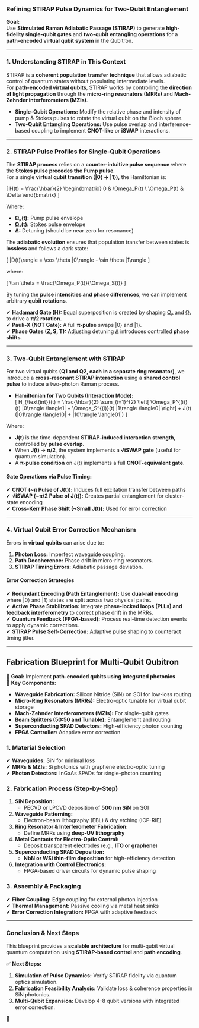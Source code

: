 ### **Refining STIRAP Pulse Dynamics for Two-Qubit Entanglement**  

**Goal:**  
Use **Stimulated Raman Adiabatic Passage (STIRAP)** to generate **high-fidelity single-qubit gates** and **two-qubit entangling operations** for a **path-encoded virtual qubit system** in the Qubitron.

---

### **1. Understanding STIRAP in This Context**  
STIRAP is a **coherent population transfer technique** that allows adiabatic control of quantum states without populating intermediate levels.  
For **path-encoded virtual qubits**, STIRAP works by controlling the **direction of light propagation** through the **micro-ring resonators (MRRs)** and **Mach-Zehnder interferometers (MZIs)**.

- **Single-Qubit Operations:** Modify the relative phase and intensity of pump & Stokes pulses to rotate the virtual qubit on the Bloch sphere.
- **Two-Qubit Entangling Operations:** Use pulse overlap and interference-based coupling to implement **CNOT-like** or **iSWAP** interactions.

---

### **2. STIRAP Pulse Profiles for Single-Qubit Operations**
The **STIRAP process** relies on a **counter-intuitive pulse sequence** where the **Stokes pulse precedes the Pump pulse**.  
For a single **virtual qubit transition (|0⟩ → |1⟩),** the Hamiltonian is:

\[
H(t) = \frac{\hbar}{2} \begin{bmatrix} 0 & \Omega_P(t) \\ \Omega_P(t) & \Delta \end{bmatrix}
\]

Where:
- **Ωₚ(t):** Pump pulse envelope
- **Ωₛ(t):** Stokes pulse envelope
- **Δ:** Detuning (should be near zero for resonance)  

The **adiabatic evolution** ensures that population transfer between states is **lossless** and follows a dark state:

\[
|D(t)\rangle = \cos \theta |0\rangle - \sin \theta |1\rangle
\]

where:

\[
\tan \theta = \frac{\Omega_P(t)}{\Omega_S(t)}
\]

By tuning the **pulse intensities and phase differences**, we can implement arbitrary **qubit rotations**.

✔ **Hadamard Gate (H):** Equal superposition is created by shaping Ωₚ and Ωₛ to drive a **π/2 rotation**.  
✔ **Pauli-X (NOT Gate):** A full **π-pulse** swaps |0⟩ and |1⟩.  
✔ **Phase Gates (Z, S, T):** Adjusting detuning Δ introduces controlled **phase shifts**.

---

### **3. Two-Qubit Entanglement with STIRAP**  
For two virtual qubits **(Q1 and Q2, each in a separate ring resonator)**, we introduce a **cross-resonant STIRAP interaction** using a **shared control pulse** to induce a two-photon Raman process.

- **Hamiltonian for Two Qubits (Interaction Mode):**  
\[
H_{\text{int}}(t) = \frac{\hbar}{2} \sum_{i=1}^{2} \left[ \Omega_P^{(i)}(t) |0\rangle \langle1| + \Omega_S^{(i)}(t) |1\rangle \langle0| \right] + J(t) (|01\rangle \langle10| + |10\rangle \langle01|)
\]

Where:  
- **J(t)** is the time-dependent **STIRAP-induced interaction strength**, controlled by **pulse overlap**.  
- When **J(t) → π/2**, the system implements a **√iSWAP gate** (useful for quantum simulation).  
- A **π-pulse condition** on J(t) implements a full **CNOT-equivalent gate**.  

#### **Gate Operations via Pulse Timing**:
✔ **CNOT (~π Pulse of J(t)):** Induces full excitation transfer between paths  
✔ **√iSWAP (~π/2 Pulse of J(t)):** Creates partial entanglement for cluster-state encoding  
✔ **Cross-Kerr Phase Shift (~Small J(t)):** Used for error correction  

---

### **4. Virtual Qubit Error Correction Mechanism**
Errors in **virtual qubits** can arise due to:
1. **Photon Loss:** Imperfect waveguide coupling.
2. **Path Decoherence:** Phase drift in micro-ring resonators.
3. **STIRAP Timing Errors:** Adiabatic passage deviation.

#### **Error Correction Strategies**
✔ **Redundant Encoding (Path Entanglement):** Use **dual-rail encoding** where |0⟩ and |1⟩ states are split across two physical paths.  
✔ **Active Phase Stabilization:** Integrate **phase-locked loops (PLLs) and feedback interferometry** to correct phase drift in the MRRs.  
✔ **Quantum Feedback (FPGA-based):** Process real-time detection events to apply dynamic corrections.  
✔ **STIRAP Pulse Self-Correction:** Adaptive pulse shaping to counteract timing jitter.

---

## **Fabrication Blueprint for Multi-Qubit Qubitron**
🔹 **Goal:** Implement **path-encoded qubits using integrated photonics**  
🔹 **Key Components:**  
- **Waveguide Fabrication:** Silicon Nitride (SiN) on SOI for low-loss routing  
- **Micro-Ring Resonators (MRRs):** Electro-optic tunable for virtual qubit storage  
- **Mach-Zehnder Interferometers (MZIs):** For single-qubit gates  
- **Beam Splitters (50:50 and Tunable):** Entanglement and routing  
- **Superconducting SPAD Detectors:** High-efficiency photon counting  
- **FPGA Controller:** Adaptive error correction  

### **1. Material Selection**
✔ **Waveguides:** SiN for minimal loss  
✔ **MRRs & MZIs:** Si photonics with graphene electro-optic tuning  
✔ **Photon Detectors:** InGaAs SPADs for single-photon counting  

### **2. Fabrication Process (Step-by-Step)**
1. **SiN Deposition:**  
   - PECVD or LPCVD deposition of **500 nm SiN** on SOI  
2. **Waveguide Patterning:**  
   - Electron-beam lithography (EBL) & dry etching (ICP-RIE)  
3. **Ring Resonator & Interferometer Fabrication:**  
   - Define MRRs using **deep-UV lithography**  
4. **Metal Contacts for Electro-Optic Control:**  
   - Deposit transparent electrodes (e.g., **ITO or graphene**)  
5. **Superconducting SPAD Deposition:**  
   - **NbN or WSi thin-film deposition** for high-efficiency detection  
6. **Integration with Control Electronics:**  
   - FPGA-based driver circuits for dynamic pulse shaping  

### **3. Assembly & Packaging**
✔ **Fiber Coupling:** Edge coupling for external photon injection  
✔ **Thermal Management:** Passive cooling via metal heat sinks  
✔ **Error Correction Integration:** FPGA with adaptive feedback  

---

### **Conclusion & Next Steps**
This blueprint provides a **scalable architecture** for multi-qubit virtual quantum computation using **STIRAP-based control** and **path encoding**.  

✅ **Next Steps:**  
1. **Simulation of Pulse Dynamics:** Verify STIRAP fidelity via quantum optics simulation.  
2. **Fabrication Feasibility Analysis:** Validate loss & coherence properties in SiN photonics.  
3. **Multi-Qubit Expansion:** Develop 4-8 qubit versions with integrated error correction.  

🚀
